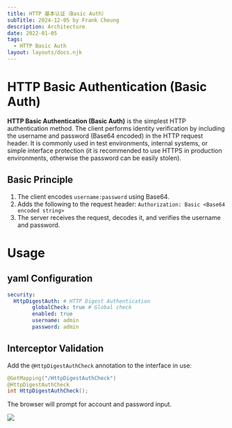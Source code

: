 ```yaml
---
title: HTTP 基本认证（Basic Auth）
subTitle: 2024-12-05 by Frank Cheung
description: Architecture
date: 2022-01-05
tags:
  - HTTP Basic Auth
layout: layouts/docs.njk
---
```


# HTTP Basic Authentication (Basic Auth)

**HTTP Basic Authentication (Basic Auth)** is the simplest HTTP authentication method. The client performs identity
verification by including the username and password (Base64 encoded) in the HTTP request header. It is commonly used in
test environments, internal systems, or simple interface protection (it is recommended to use HTTPS in production
environments, otherwise the password can be easily stolen).

## Basic Principle

1. The client encodes `username:password` using Base64.
2. Adds the following to the request header: `Authorization: Basic <Base64 encoded string>`
3. The server receives the request, decodes it, and verifies the username and password.

# Usage

## yaml Configuration

```yaml
security:
  HttpDigestAuth: # HTTP Digest Authentication
        globalCheck: true # Global check
        enabled: true
        username: admin
        password: admin
```

## Interceptor Validation

Add the `@HttpDigestAuthCheck` annotation to the interface in use:

```java
@GetMapping("/HttpDigestAuthCheck")
@HttpDigestAuthCheck
int HttpDigestAuthCheck();
```

The browser will prompt for account and password input.

![](/auth/auth.jpg)